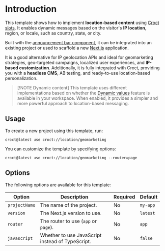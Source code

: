 # Introduction

This template shows how to implement **location-based content**
using [Croct slots](https://docs.croct.com/explanation/slot). It enables dynamic messages based on the visitor's **IP
location**, region, or locale, such as country, state, or city.

Built with the [announcement bar component](https://croct.com/templates/interface/component/announcement-bar), it can be
integrated into an existing project or used to scaffold a new [Next.js](https://nextjs.org/?utm_source=croct)
application.

It is a good alternative for IP geolocation APIs and ideal for geomarketing strategies, geo-targeted campaigns,
localized user experiences, and **IP-based customization**. Additionally, it is fully integrated with Croct, providing
you with a **headless CMS**, AB testing, and ready-to-use location-based personalization.

> [!NOTE Dynamic content]
> This template uses different implementations based on whether the [Dynamic values](https://docs.croct.com/reference/content/definition/introduction#dynamic-values) 
> feature is available in your workspace. 
> When enabled, it provides a simpler and more powerful approach to location-based messaging.

## Usage

To create a new project using this template, run:

```croct-cmd
croct@latest use croct://location/geomarketing
```

You can customize the template by specifying options:

```croct-cmd
croct@latest use croct://location/geomarketing --router=page
```

## Options

The following options are available for this template:

| Option        | Description                                      | Required | Default  |
|---------------|--------------------------------------------------|----------|----------|
| `projectName` | The name of the project.                         | No       | `my-app` |
| `version`     | The Next.js version to use.                      | No       | `latest` |
| `router`      | The router to use (`app` or `page`).             | No       | `app`    |
| `javascript`  | Whether to use JavaScript instead of TypeScript. | No       | `false`  |
